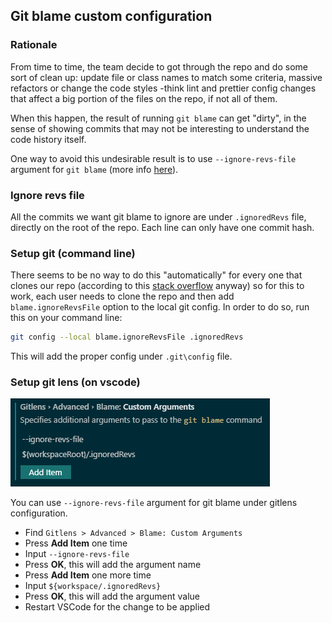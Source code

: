 <!--
Copyright (c) Microsoft Corporation. All rights reserved.
Licensed under the MIT License.
-->

## Git blame custom configuration

### Rationale

From time to time, the team decide to got through the repo and do some sort of clean up: update file or class names to match some criteria, massive refactors or change the code styles -think lint and prettier config changes that affect a big portion of the files on the repo, if not all of them.

When this happen, the result of running `git blame` can get "dirty", in the sense of showing commits that may not be interesting to understand the code history itself.

One way to avoid this undesirable result is to use `--ignore-revs-file` argument for `git blame` (more info [here](https://git-scm.com/docs/git-blame#Documentation/git-blame.txt---ignore-revs-fileltfilegt)).

### Ignore revs file

All the commits we want git blame to ignore are under `.ignoredRevs` file, directly on the root of the repo. Each line can only have one commit hash.

### Setup git (command line)

There seems to be no way to do this "automatically" for every one that clones our repo (according to this [stack overflow](https://stackoverflow.com/questions/18329621/storing-git-config-as-part-of-the-repository#18330114) anyway) so for this to work, each user needs to clone the repo and then add `blame.ignoreRevsFile` option to the local git config. In order to do so, run this on your command line:

```bash
git config --local blame.ignoreRevsFile .ignoredRevs
```

This will add the proper config under `.git\config` file.

### Setup git lens (on vscode)

![Git lens config on vscode](./screenshots/git-blame-custom-config-git-lens-vscode.png)

You can use `--ignore-revs-file` argument for git blame under gitlens configuration.

-   Find `Gitlens > Advanced > Blame: Custom Arguments`
-   Press **Add Item** one time
-   Input `--ignore-revs-file`
-   Press **OK**, this will add the argument name
-   Press **Add Item** one more time
-   Input `${workspace/.ignoredRevs}`
-   Press **OK**, this will add the argument value
-   Restart VSCode for the change to be applied
